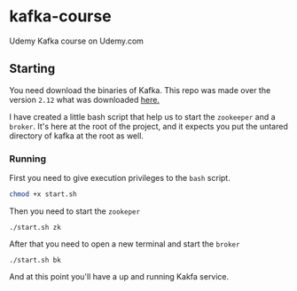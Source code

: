 # kafka-course

Udemy Kafka course on Udemy.com

## Starting

You need download the binaries of Kafka. This repo was made over the version `2.12` what was downloaded [here.](https://www-us.apache.org/dist/kafka/2.3.0/kafka_2.12-2.3.0.tgz)

I have created a little bash script that help us to start the `zookeeper` and a `broker`. It's here at the root of the project, and it expects you put the untared directory of kafka at the root as well.

### Running

First you need to give execution privileges to the `bash` script.

```bash
chmod +x start.sh
```

Then you need to start the `zookeper`

```
./start.sh zk
```

After that you need to open a new terminal and start the `broker`

```
./start.sh bk
```

And at this point you'll have a up and running Kakfa service.
